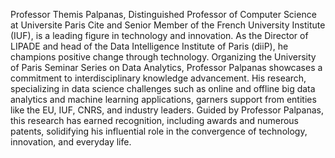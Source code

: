 Professor Themis Palpanas, Distinguished Professor of Computer Science at Universite Paris Cite and Senior Member of the French University Institute (IUF), is a leading figure in technology and innovation. As the Director of LIPADE and head of the Data Intelligence Institute of Paris (diiP), he champions positive change through technology. Organizing the University of Paris Seminar Series on Data Analytics, Professor Palpanas showcases a commitment to interdisciplinary knowledge advancement. His research, specializing in data science challenges such as online and offline big data analytics and machine learning applications, garners support from entities like the EU, IUF, CNRS, and industry leaders. Guided by Professor Palpanas, this research has earned recognition, including awards and numerous patents, solidifying his influential role in the convergence of technology, innovation, and everyday life.